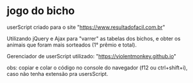 # jogo do bicho

userScript criado para o site "https://www.resultadofacil.com.br"

Utilizando jQuery e Ajax para "varrer" as tabelas dos bichos, e obter os animais que foram mais sorteados (1° prêmio e total).

Gerenciador de userScript utilizado: "https://violentmonkey.github.io"

obs: copiar e colar o código no console do navegador (f12 ou ctrl+shift+i), caso não tenha extensão pra usersScript.
